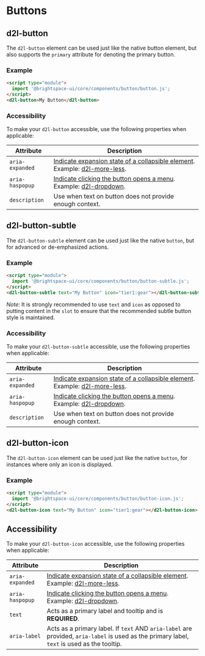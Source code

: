 # Buttons

## d2l-button

The `d2l-button` element can be used just like the native button element, but also supports the `primary` attribute for denoting the primary button.

### Example

```html
<script type="module">
  import '@brightspace-ui/core/components/button/button.js';
</script>
<d2l-button>My Button</d2l-button>
```

### Accessibility

To make your `d2l-button` accessible, use the following properties when applicable:

| Attribute | Description |
|--|--|
| `aria-expanded` | [Indicate expansion state of a collapsible element](https://www.w3.org/WAI/PF/aria/states_and_properties#aria-expanded). Example: [d2l-more-less](https://github.com/BrightspaceUI/core/blob/f9f30d0975ee5a8479263a84541fc3b781e8830f/components/more-less/more-less.js#L158). |
| `aria-haspopup` | [Indicate clicking the button opens a menu](https://www.w3.org/WAI/PF/aria/states_and_properties#aria-haspopup). Example: [d2l-dropdown](https://github.com/BrightspaceUI/core/blob/master/components/dropdown/dropdown-opener-mixin.js#L46). |
| `description` | Use when text on button does not provide enough context. |

## d2l-button-subtle

The `d2l-button-subtle` element can be used just like the native `button`, but for advanced or de-emphasized actions.

### Example

```html
<script type="module">
  import '@brightspace-ui/core/components/button/button-subtle.js';
</script>
<d2l-button-subtle text="My Button" icon="tier1:gear"></d2l-button-subtle>
```

*Note:* It is strongly recommended to use `text` and `icon` as opposed to putting content in the `slot` to ensure that the recommended subtle button style is maintained.

### Accessibility

To make your `d2l-button-subtle` accessible, use the following properties when applicable:

| Attribute | Description |
|--|--|
| `aria-expanded` | [Indicate expansion state of a collapsible element](https://www.w3.org/WAI/PF/aria/states_and_properties#aria-expanded). Example: [d2l-more-less](https://github.com/BrightspaceUI/core/blob/f9f30d0975ee5a8479263a84541fc3b781e8830f/components/more-less/more-less.js#L158). |
| `aria-haspopup` | [Indicate clicking the button opens a menu](https://www.w3.org/WAI/PF/aria/states_and_properties#aria-haspopup). Example: [d2l-dropdown](https://github.com/BrightspaceUI/core/blob/master/components/dropdown/dropdown-opener-mixin.js#L46). |
| `description` | Use when text on button does not provide enough context. |

## d2l-button-icon

The `d2l-button-icon` element can be used just like the native `button`, for instances where only an icon is displayed.

### Example

```html
<script type="module">
  import '@brightspace-ui/core/components/button/button-icon.js';
</script>
<d2l-button-icon text="My Button" icon="tier1:gear"></d2l-button-icon>
```

## Accessibility

To make your `d2l-button-icon` accessible, use the following properties when applicable:

| Attribute | Description |
|--|--|
| `aria-expanded` | [Indicate expansion state of a collapsible element](https://www.w3.org/WAI/PF/aria/states_and_properties#aria-expanded). Example: [d2l-more-less](https://github.com/BrightspaceUI/core/blob/f9f30d0975ee5a8479263a84541fc3b781e8830f/components/more-less/more-less.js#L158). |
| `aria-haspopup` | [Indicate clicking the button opens a menu](https://www.w3.org/WAI/PF/aria/states_and_properties#aria-haspopup). Example: [d2l-dropdown](https://github.com/BrightspaceUI/core/blob/master/components/dropdown/dropdown-opener-mixin.js#L46). |
| `text` | Acts as a primary label and tooltip and is **REQUIRED**. |
| `aria-label` | Acts as a primary label. If `text` AND `aria-label` are provided, `aria-label` is used as the primary label, `text` is used as the tooltip. |
